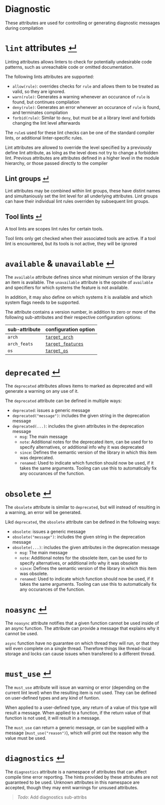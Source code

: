 # Diagnostic

These attributes are used for controlling or generating diagnostic messages during compilation

# `lint` attributes [↵](#diagnostic-attributes)

Linting attributes allows linters to check for potentially undesirable code patterns, such as unreachable code or omitted documentation.

The following lints attributes are supported:
- `allow(rule)`: overrides checks for `rule` and allows them to be treated as valid, so they are ignored.
- `warn(rule)`: Generates a warning whenever an occurance of `rule` is found, but continues compilation
- `deny(rule)`: Generates an error whenever an occurance of `rule` is found, and terminates compilation
- `forbid(rule)`: Similar to `deny`, but must be at a library level and forbids changing the lint level afterwards

The `rule`s used for these lint checks can be one of the standard compiler lints, or additional linter-specific rules.

Lint attributes are allowed to override the level specified by a previously define lint attribute, as lolng as the level does not try to change a forbidden lint.
Previous attributes are attributes defined in a higher level in the module hierarchy, or those passed directly to the compiler

## Lint groups [↵](#lint-attributes-)

Lint attributes may be combined within lint groups, these have distint names and simultaniously set the lint level for all underlying attributes.
Lint groups can have their individual lint rules overriden by subsequent lint groups.

## Tool lints [↵](#lint-attributes-)

A tool lints are scopes lint rules for certain tools.

Tool lints only get checked when their associated tools are active.
If a tool lint is encountered, but its tools is not active, they will be ignored

# `available` & `unavailable` [↵](#diagnostic-attributes)

The `available` attribute defines since what minimum version of the library an item is available.
The `unavailable` attribute is the oposite of `available` and specifiers for which systems the feature is not available.

In addition, it may also define on which systems it is available and which system flags needs to be supported.

The attribute contains a version number, in addition to zero or more of the following sub-attributes and their respective configuration options:

sub-attribute | configuration option
--------------|----------------------
`arch`        | [`target_arch`](./configuration-options.md#target_arch-)
`arch_feats`  | [`target_features`](./configuration-options.md#target_feature-)
`os`          | [`target_os`](./configuration-options.md#target_os-)

# `deprecated` [↵](#diagnostic-attributes)

The `deprecated` attributes allows items to marked as deprecated and will generate a warning on any use of it.

The `deprecated` attribute can be defined in multiple ways:
- `deprecated`: issues a generic message
- `deprecated("message")`: includes the given string in the deprecation message
- `deprecated(...)`: includes the given attributes in the deprecation message
    - `msg`: The main message
    - `note`: Additional notes for the deprecated item, can be used for to specify alternatives, or additional info why it was deprecated
    - `since`: Defines the semantic version of the library in which this item was deprecated.
    - `renamed`: Used to indicate which function should now be used, if it takes the same arguments. Tooling can use this to automatically fix any occurances of the function.

# `obsolete` [↵](#diagnostic-attributes)

The `obsolete` attribute is similar to `deprecated`, but will instead of resulting in a warning, an error will be generated.

Likd `deprecated`, the `obsolete` attribute can be defined in the following ways:
- `obsolete`: issues a generic message
- `obsolete("message")`: includes the given string in the deprecation message
- `obsolete(...)`: includes the given attributes in the deprecation message
    - `msg`: The main message
    - `note`: Additional notes for the obsolete item, can be used for to specify alternatives, or additional info why it was obsolete
    - `since`: Defines the semantic version of the library in which this item was obsolete.
    - `renamed`: Used to indicate which function should now be used, if it takes the same arguments. Tooling can use this to automatically fix any occurances of the function.

# `noasync` [↵](#diagnostic-attributes)

The `noasync` attribute notifies that a given function cannot be used inside of an async function.
The attribute can provide a message that explains why it cannot be used.

`async` function have no guarantee on which thread they will run, or that they will even complete on a single thread.
Therefore things like thread-local storage and locks can cause issues when transfered to a different thread.

# `must_use` [↵](#diagnostic-attributes)

The `must_use` attribute will issue an warning or error (depending on the current lint level) when the resulting item is not used.
They can be defined on user-defined types and any kind of funtion.

When applied to a user-defined type, any return of a value of this type will result a message.
When applied to a function, if the return value of that function is not used, it will result in a message.

The `must_use` can return a generic message, or can be supplied with a message (`must_use("reason")`), which will print out the reason why the value must be used.

# `diagnostics` [↵](#diagnostic-attributes)

The `diagnostics` attribute is a namespace of attributes that can affect compile time error reporting.
The hints provided by these attributes are not guaranteed to be used.
Unknown attributes in this namespace are accepted, though they may emit warnings for unsused attributes.

> _Todo_: Add diagnostics sub-attribs

[`target_arch`]:     ../configuration-options.md#target_arch-
[`target_features`]: ../configuration-options.md#target_feature-
[`target_os`]:       ../configuration-options.md#target_os-